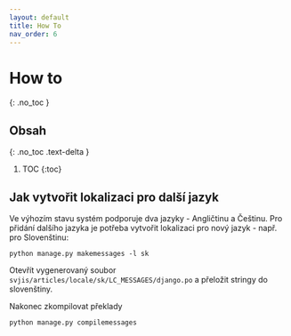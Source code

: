 ```yaml
---
layout: default
title: How To
nav_order: 6
---
```


# How to
{: .no_toc }

## Obsah
{: .no_toc .text-delta }

1. TOC
{:toc}


## Jak vytvořit lokalizaci pro další jazyk

Ve výhozím stavu systém podporuje dva jazyky - Angličtinu a Češtinu. Pro přidání dalšího jazyka je potřeba vytvořit lokalizaci pro nový jazyk - např. pro Slovenštinu:

```
python manage.py makemessages -l sk
```

Otevřít vygenerovaný soubor `svjis/articles/locale/sk/LC_MESSAGES/django.po` a přeložit stringy do slovenštiny.

Nakonec zkompilovat překlady

```
python manage.py compilemessages
```
